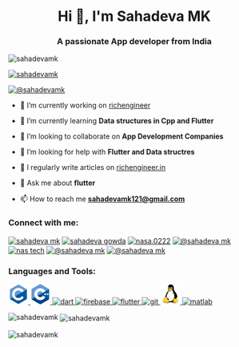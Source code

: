 <h1 align="center">Hi 👋, I'm Sahadeva MK</h1>
<h3 align="center">A passionate App developer from India</h3>

<p align="left"> <img src="https://komarev.com/ghpvc/?username=sahadevamk&label=Profile%20views&color=0e75b6&style=flat" alt="sahadevamk" /> </p>

<p align="left"> <a href="https://github.com/ryo-ma/github-profile-trophy"><img src="https://github-profile-trophy.vercel.app/?username=sahadevamk" alt="sahadevamk" /></a> </p>

<p align="left"> <a href="https://twitter.com/@sahadevamk" target="blank"><img src="https://img.shields.io/twitter/follow/@sahadevamk?logo=twitter&style=for-the-badge" alt="@sahadevamk" /></a> </p>

- 🔭 I’m currently working on [richengineer](richengineer.in)

- 🌱 I’m currently learning **Data structures in Cpp and Flutter**

- 👯 I’m looking to collaborate on **App Development Companies**

- 🤝 I’m looking for help with **Flutter and Data structres**

- 📝 I regularly write articles on [richengineer.in](richengineer.in)

- 💬 Ask me about **flutter**

- 📫 How to reach me **sahadevamk121@gmail.com**

<h3 align="left">Connect with me:</h3>
<p align="left">
<a href="https://linkedin.com/in/sahadeva mk" target="blank"><img align="center" src="https://raw.githubusercontent.com/rahuldkjain/github-profile-readme-generator/master/src/images/icons/Social/linked-in-alt.svg" alt="sahadeva mk" height="30" width="40" /></a>
<a href="https://fb.com/sahadeva gowda" target="blank"><img align="center" src="https://raw.githubusercontent.com/rahuldkjain/github-profile-readme-generator/master/src/images/icons/Social/facebook.svg" alt="sahadeva gowda" height="30" width="40" /></a>
<a href="https://instagram.com/nasa.0222" target="blank"><img align="center" src="https://raw.githubusercontent.com/rahuldkjain/github-profile-readme-generator/master/src/images/icons/Social/instagram.svg" alt="nasa.0222" height="30" width="40" /></a>
<a href="https://dribbble.com/@sahadeva mk" target="blank"><img align="center" src="https://raw.githubusercontent.com/rahuldkjain/github-profile-readme-generator/master/src/images/icons/Social/dribbble.svg" alt="@sahadeva mk" height="30" width="40" /></a>
<a href="https://www.youtube.com/c/nas tech" target="blank"><img align="center" src="https://raw.githubusercontent.com/rahuldkjain/github-profile-readme-generator/master/src/images/icons/Social/youtube.svg" alt="nas tech" height="30" width="40" /></a>
<a href="https://www.hackerrank.com/@sahadeva mk" target="blank"><img align="center" src="https://raw.githubusercontent.com/rahuldkjain/github-profile-readme-generator/master/src/images/icons/Social/hackerrank.svg" alt="@sahadeva mk" height="30" width="40" /></a>
<a href="https://www.hackerearth.com/@sahadeva mk" target="blank"><img align="center" src="https://raw.githubusercontent.com/rahuldkjain/github-profile-readme-generator/master/src/images/icons/Social/hackerearth.svg" alt="@sahadeva mk" height="30" width="40" /></a>
</p>	

<h3 align="left">Languages and Tools:</h3>
<p align="left"> <a href="https://www.cprogramming.com/" target="_blank" rel="noreferrer"> <img src="https://raw.githubusercontent.com/devicons/devicon/master/icons/c/c-original.svg" alt="c" width="40" height="40"/> </a> <a href="https://www.w3schools.com/cpp/" target="_blank" rel="noreferrer"> <img src="https://raw.githubusercontent.com/devicons/devicon/master/icons/cplusplus/cplusplus-original.svg" alt="cplusplus" width="40" height="40"/> </a> <a href="https://dart.dev" target="_blank" rel="noreferrer"> <img src="https://www.vectorlogo.zone/logos/dartlang/dartlang-icon.svg" alt="dart" width="40" height="40"/> </a> <a href="https://firebase.google.com/" target="_blank" rel="noreferrer"> <img src="https://www.vectorlogo.zone/logos/firebase/firebase-icon.svg" alt="firebase" width="40" height="40"/> </a> <a href="https://flutter.dev" target="_blank" rel="noreferrer"> <img src="https://www.vectorlogo.zone/logos/flutterio/flutterio-icon.svg" alt="flutter" width="40" height="40"/> </a> <a href="https://git-scm.com/" target="_blank" rel="noreferrer"> <img src="https://www.vectorlogo.zone/logos/git-scm/git-scm-icon.svg" alt="git" width="40" height="40"/> </a> <a href="https://www.linux.org/" target="_blank" rel="noreferrer"> <img src="https://raw.githubusercontent.com/devicons/devicon/master/icons/linux/linux-original.svg" alt="linux" width="40" height="40"/> </a> <a href="https://www.mathworks.com/" target="_blank" rel="noreferrer"> <img src="https://upload.wikimedia.org/wikipedia/commons/2/21/Matlab_Logo.png" alt="matlab" width="40" height="40"/> </a> </p>

<p><img align="left" src="https://github-readme-stats.vercel.app/api/top-langs?username=sahadevamk&show_icons=true&locale=en&layout=compact" alt="sahadevamk" /></p>

<p>&nbsp;<img align="center" src="https://github-readme-stats.vercel.app/api?username=sahadevamk&show_icons=true&locale=en" alt="sahadevamk" /></p>

<p><img align="center" src="https://github-readme-streak-stats.herokuapp.com/?user=sahadevamk&" alt="sahadevamk" /></p>
